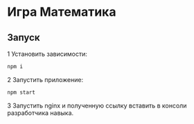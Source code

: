Игра Математика
=====================================================
Запуск
------------
1 Установить зависимости:
```bash
npm i
``` 
2 Запустить приложение:
```bash
npm start
```
3 Запустить nginx и полученную ссылку вставить в консоли разработчика навыка.
